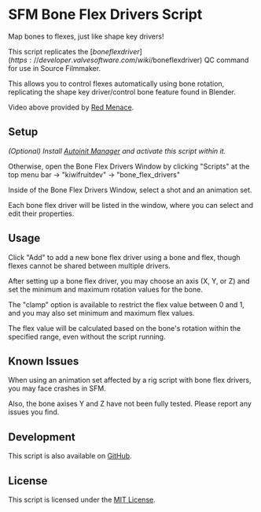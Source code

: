 # SFM Bone Flex Drivers Script
Map bones to flexes, just like shape key drivers!

This script replicates the [$boneflexdriver](https://developer.valvesoftware.com/wiki/$boneflexdriver) QC command for use in Source Filmmaker.

This allows you to control flexes automatically using bone rotation, replicating the shape key driver/control bone feature found in Blender.

Video above provided by [Red Menace](https://steamcommunity.com/profiles/76561198096727276).

## Setup
*(Optional) Install [Autoinit Manager](https://steamcommunity.com/sharedfiles/filedetails/?id=3400621327) and activate this script within it.*

Otherwise, open the Bone Flex Drivers Window by clicking "Scripts" at the top menu bar -> "kiwifruitdev" -> "bone_flex_drivers"

Inside of the Bone Flex Drivers Window, select a shot and an animation set.

Each bone flex driver will be listed in the window, where you can select and edit their properties.

## Usage

Click "Add" to add a new bone flex driver using a bone and flex, though flexes cannot be shared between multiple drivers.

After setting up a bone flex driver, you may choose an axis (X, Y, or Z) and set the minimum and maximum rotation values for the bone.

The "clamp" option is available to restrict the flex value between 0 and 1, and you may also set minimum and maximum flex values.

The flex value will be calculated based on the bone's rotation within the specified range, even without the script running.

## Known Issues
When using an animation set affected by a rig script with bone flex drivers, you may face crashes in SFM.

Also, the bone axises Y and Z have not been fully tested. Please report any issues you find.

## Development
This script is also available on [GitHub](https://github.com/KiwifruitDev/sfm_bone_flex_drivers).

## License
This script is licensed under the [MIT License](https://github.com/KiwifruitDev/sfm_bone_flex_drivers/blob/main/LICENSE).
